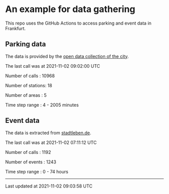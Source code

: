 # An example for data gathering

This repo uses the GitHub Actions to access parking and event data in Frankfurt.

## Parking data
The data is provided by the [open data collection of the city](https://www.offenedaten.frankfurt.de/).

The last call was at 2021-11-02 09:02:00 UTC

Number of calls   : 10968

Number of stations:    18

Number of areas   :     5

Time step range   :     4 -  2005 minutes


## Event data
The data is extracted from [stadtleben.de](https://stadtleben.de/frankfurt/).

The last call was at 2021-11-02 07:11:12 UTC

Number of calls   : 1192

Number of events  : 1243

Time step range   :    0 -   74 hours


----

Last updated at 2021-11-02 09:03:58 UTC
